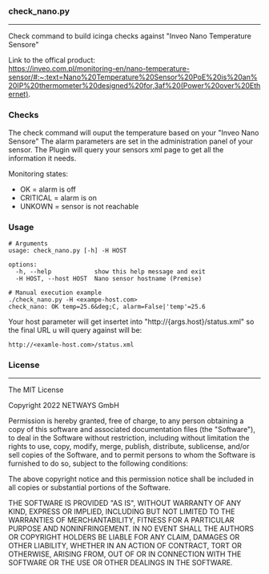 ### check_nano.py
***
Check command to build icinga checks against "Inveo Nano Temperature Sensore"

Link to the offical product:  
https://inveo.com.pl/monitoring-en/nano-temperature-sensor/#:~:text=Nano%20Temperature%20Sensor%20PoE%20is%20an%20IP%20thermometer%20designed%20for,3af%20(Power%20over%20Ethernet).

### Checks
The check command will ouput the temperature based on your "Inveo Nano Sensore" The alarm parameters are set in the administration panel of your sensor. The Plugin will query your sensors xml page to get all the information it needs. 

Monitoring states:
- OK = alarm is off 
- CRITICAL = alarm is on
- UNKOWN = sensor is not reachable

### Usage
```
# Arguments
usage: check_nano.py [-h] -H HOST

options:
  -h, --help            show this help message and exit
  -H HOST, --host HOST  Nano sensor hostname (Premise)

# Manual execution example
./check_nano.py -H <exampe-host.com>
check_nano: OK temp=25.6&deg;C, alarm=False|'temp'=25.6
```
Your host parameter will get insertet into "http://{args.host}/status.xml" so the final URL u will query against will be:
```
http://<examle-host.com>/status.xml
```

### License
***
The MIT License

Copyright 2022 NETWAYS GmbH

Permission is hereby granted, free of charge, to any person obtaining a
copy of this software and associated documentation files (the "Software"),
to deal in the Software without restriction, including without limitation
the rights to use, copy, modify, merge, publish, distribute, sublicense,
and/or sell copies of the Software, and to permit persons to whom the
Software is furnished to do so, subject to the following conditions:

The above copyright notice and this permission notice shall be included in
all copies or substantial portions of the Software.

THE SOFTWARE IS PROVIDED "AS IS", WITHOUT WARRANTY OF ANY KIND, EXPRESS OR
IMPLIED, INCLUDING BUT NOT LIMITED TO THE WARRANTIES OF MERCHANTABILITY,
FITNESS FOR A PARTICULAR PURPOSE AND NONINFRINGEMENT. IN NO EVENT SHALL THE
AUTHORS OR COPYRIGHT HOLDERS BE LIABLE FOR ANY CLAIM, DAMAGES OR OTHER
LIABILITY, WHETHER IN AN ACTION OF CONTRACT, TORT OR OTHERWISE, ARISING
FROM, OUT OF OR IN CONNECTION WITH THE SOFTWARE OR THE USE OR OTHER
DEALINGS IN THE SOFTWARE.
